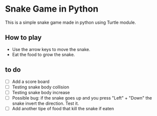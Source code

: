# Snake Game in Python
This is a simple snake game made in python using Turtle module.

## How to play
- Use the arrow keys to move the snake.
- Eat the food to grow the snake.

## to do
- [ ] Add a score board
- [ ] Testing snake body collision
- [ ] Testing snake body increase
- [ ] Possible bug: if the snake goes up and you press "Left" + "Down" the snake invert the direction. Test it.
- [ ] Add another tipe of food that kill the snake if eaten
